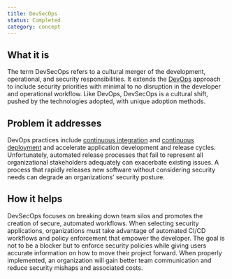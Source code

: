 ```yaml
---
title: DevSecOps 
status: Completed
category: concept
---
```


## What it is

The term DevSecOps refers to a cultural merger of the development, operational, and security responsibilities. 
It extends the [DevOps](/devops/) approach to include security priorities 
with minimal to no disruption in the developer and operational workflow. 
Like DevOps, DevSecOps is a cultural shift, pushed by the technologies adopted, with unique adoption methods.

## Problem it addresses

DevOps practices include [continuous integration](/continuous-integration/) and [continuous deployment](/continuous-delivery/) 
and accelerate application development and release cycles. 
Unfortunately, automated release processes that fail to represent 
all organizational stakeholders adequately can exacerbate existing issues. 
A process that rapidly releases new software without considering security needs 
can degrade an organizations’ security posture.

## How it helps

DevSecOps focuses on breaking down team silos and promotes the creation of secure, automated workflows. 
When selecting security applications, organizations must take advantage of 
automated CI/CD workflows and policy enforcement that empower the developer. 
The goal is not to be a blocker but to enforce security policies 
while giving users accurate information on how to move their project forward. 
When properly implemented, an organization will gain better team communication and 
reduce security mishaps and associated costs.
